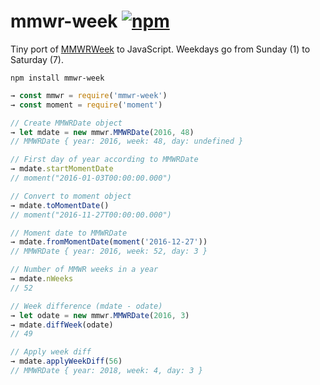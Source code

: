 # mmwr-week [![npm](https://img.shields.io/npm/v/mmwr-week.svg)](https://www.npmjs.com/package/mmwr-week)

Tiny port of [MMWRWeek](https://github.com/jarad/MMWRweek) to JavaScript.
Weekdays go from Sunday (1) to Saturday (7).

```shell
npm install mmwr-week
```

```js
→ const mmwr = require('mmwr-week')
→ const moment = require('moment')

// Create MMWRDate object
→ let mdate = new mmwr.MMWRDate(2016, 48)
// MMWRDate { year: 2016, week: 48, day: undefined }

// First day of year according to MMWRDate
→ mdate.startMomentDate
// moment("2016-01-03T00:00:00.000")

// Convert to moment object
→ mdate.toMomentDate()
// moment("2016-11-27T00:00:00.000")

// Moment date to MMWRDate
→ mdate.fromMomentDate(moment('2016-12-27'))
// MMWRDate { year: 2016, week: 52, day: 3 }

// Number of MMWR weeks in a year
→ mdate.nWeeks
// 52

// Week difference (mdate - odate)
→ let odate = new mmwr.MMWRDate(2016, 3)
→ mdate.diffWeek(odate)
// 49

// Apply week diff
→ mdate.applyWeekDiff(56)
// MMWRDate { year: 2018, week: 4, day: 3 }
```
